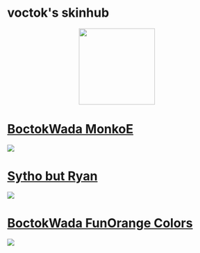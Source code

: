 # voctok's skinhub


<p align="center">
<a href="https://osu.ppy.sh/users/13881936">
   <img src="https://a.ppy.sh/13881936"  
       width="175"
       height="175"></a>
<br>

# [BoctokWada MonkoE](https://github.com/agutin727/Catamarca-skins/raw/main/players/voctok/BoctokWada%20(MonkoE).osk)
[![](https://osu.ppy.sh/ss/19223036/5d99)](https://github.com/agutin727/Catamarca-skins/raw/main/players/voctok/BoctokWada%20(MonkoE).osk)

# [Sytho but Ryan](https://github.com/agutin727/Catamarca-skins/raw/main/players/voctok/Sytho%20but%20Ryan.osk)
[![](https://osu.ppy.sh/ss/19223048/9aaa)](https://github.com/agutin727/Catamarca-skins/raw/main/players/voctok/Sytho%20but%20Ryan.osk)

# [BoctokWada FunOrange Colors](https://github.com/agutin727/Catamarca-skins/raw/main/players/voctok/BoctokWada%20(FunOrange%20Colors).osk)
[![](https://osu.ppy.sh/ss/19223053/823d)](https://github.com/agutin727/Catamarca-skins/raw/main/players/voctok/BoctokWada%20(FunOrange%20Colors).osk)
